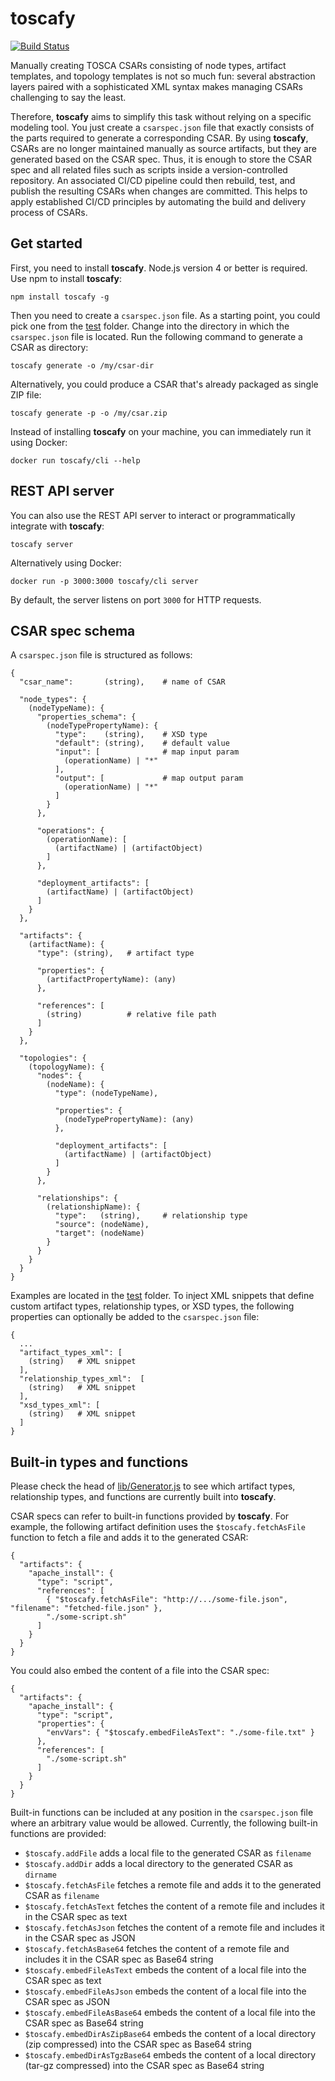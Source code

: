 # toscafy

[![Build Status](https://travis-ci.org/toscafy/toscafy.svg?branch=master)](https://travis-ci.org/toscafy/toscafy)

Manually creating TOSCA CSARs consisting of node types, artifact templates, and topology templates is not so much fun: several abstraction layers paired with a sophisticated XML syntax makes managing CSARs challenging to say the least.

Therefore, **toscafy** aims to simplify this task without relying on a specific modeling tool.
You just create a `csarspec.json` file that exactly consists of the parts required to generate a corresponding CSAR.
By using **toscafy**, CSARs are no longer maintained manually as source artifacts, but they are generated based on the CSAR spec.
Thus, it is enough to store the CSAR spec and all related files such as scripts inside a version-controlled repository.
An associated CI/CD pipeline could then rebuild, test, and publish the resulting CSARs when changes are committed.
This helps to apply established CI/CD principles by automating the build and delivery process of CSARs.



## Get started

First, you need to install **toscafy**.
Node.js version 4 or better is required.
Use npm to install **toscafy**:

    npm install toscafy -g

Then you need to create a `csarspec.json` file.
As a starting point, you could pick one from the [test](test) folder.
Change into the directory in which the `csarspec.json` file is located.
Run the following command to generate a CSAR as directory:

    toscafy generate -o /my/csar-dir

Alternatively, you could produce a CSAR that's already packaged as single ZIP file:

    toscafy generate -p -o /my/csar.zip

Instead of installing **toscafy** on your machine, you can immediately run it using Docker:

    docker run toscafy/cli --help



## REST API server

You can also use the REST API server to interact or programmatically integrate with **toscafy**:

    toscafy server

Alternatively using Docker:

    docker run -p 3000:3000 toscafy/cli server

By default, the server listens on port `3000` for HTTP requests.



## CSAR spec schema

A `csarspec.json` file is structured as follows:

``` plaintext
{
  "csar_name":       (string),    # name of CSAR

  "node_types": {
    (nodeTypeName): {
      "properties_schema": {
        (nodeTypePropertyName): {
          "type":    (string),    # XSD type
          "default": (string),    # default value
          "input": [              # map input param
            (operationName) | "*"
          ],
          "output": [             # map output param
            (operationName) | "*"
          ]
        }
      },

      "operations": {
        (operationName): [
          (artifactName) | (artifactObject)
        ]
      },

      "deployment_artifacts": [
        (artifactName) | (artifactObject)
      ]
    }
  },

  "artifacts": {
    (artifactName): {
      "type": (string),   # artifact type

      "properties": {
        (artifactPropertyName): (any)
      },

      "references": [
        (string)          # relative file path
      ]
    }
  },

  "topologies": {
    (topologyName): {
      "nodes": {
        (nodeName): {
          "type": (nodeTypeName),

          "properties": {
            (nodeTypePropertyName): (any)
          },

          "deployment_artifacts": [
            (artifactName) | (artifactObject)
          ]
        }
      },

      "relationships": {
        (relationshipName): {
          "type":   (string),     # relationship type
          "source": (nodeName),
          "target": (nodeName)
        }
      }
    }
  }
}
```

Examples are located in the [test](test) folder.
To inject XML snippets that define custom artifact types, relationship types, or XSD types, the following properties can optionally be added to the `csarspec.json` file:

``` plaintext
{
  ...
  "artifact_types_xml": [
    (string)   # XML snippet
  ],
  "relationship_types_xml":  [
    (string)   # XML snippet
  ],
  "xsd_types_xml": [
    (string)   # XML snippet
  ]
}
```



## Built-in types and functions

Please check the head of [lib/Generator.js](lib/Generator.js) to see which artifact types, relationship types, and functions are currently built into **toscafy**.

CSAR specs can refer to built-in functions provided by **toscafy**.
For example, the following artifact definition uses the `$toscafy.fetchAsFile` function to fetch a file and adds it to the generated CSAR:

``` plaintext
{
  "artifacts": {
    "apache_install": {
      "type": "script",
      "references": [
        { "$toscafy.fetchAsFile": "http://.../some-file.json", "filename": "fetched-file.json" },
        "./some-script.sh"
      ]
    }
  }
}
```

You could also embed the content of a file into the CSAR spec:

``` plaintext
{
  "artifacts": {
    "apache_install": {
      "type": "script",
      "properties": {
        "envVars": { "$toscafy.embedFileAsText": "./some-file.txt" }
      },
      "references": [
        "./some-script.sh"
      ]
    }
  }
}
```

Built-in functions can be included at any position in the `csarspec.json` file where an arbitrary value would be allowed.
Currently, the following built-in functions are provided:

* `$toscafy.addFile` adds a local file to the generated CSAR as `filename`
* `$toscafy.addDir` adds a local directory to the generated CSAR as `dirname`
* `$toscafy.fetchAsFile` fetches a remote file and adds it to the generated CSAR as `filename`
* `$toscafy.fetchAsText` fetches the content of a remote file and includes it in the CSAR spec as text
* `$toscafy.fetchAsJson` fetches the content of a remote file and includes it in the CSAR spec as JSON
* `$toscafy.fetchAsBase64` fetches the content of a remote file and includes it in the CSAR spec as Base64 string
* `$toscafy.embedFileAsText` embeds the content of a local file into the CSAR spec as text
* `$toscafy.embedFileAsJson` embeds the content of a local file into the CSAR spec as JSON
* `$toscafy.embedFileAsBase64` embeds the content of a local file into the CSAR spec as Base64 string
* `$toscafy.embedDirAsZipBase64` embeds the content of a local directory (zip compressed) into the CSAR spec as Base64 string
* `$toscafy.embedDirAsTgzBase64` embeds the content of a local directory (tar-gz compressed) into the CSAR spec as Base64 string
